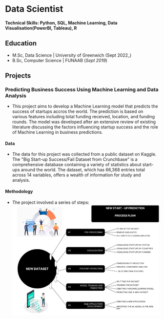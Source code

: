 # Data Scientist

#### Technical Skills: Python, SQL, Machine Learning, Data Visualisation(PowerBI, Tableau), R

## Education						       		
- M.Sc, Data Science	| University of Greenwich (Sept 2022_)	 			        		
- B.Sc, Computer Science | FUNAAB (_Sept 2019_)


## Projects
### Predicting Business Success Using Machine Learning and Data Analysis
- This project aims to develop a Machine Learning model that predicts the success of startups accros the world. The prediction is based on various features including total funding received, location, and funding rounds. The model was developed after an extensive review of existing literature discussing the factors influencing startup success and the role of Machine Learning in business predictions.
  
#### Data
  - The data for this project was collected from a public dataset on Kaggle. The "Big Start-up Success/Fail Dataset from Crunchbase" is a comprehensive database containing a variety of statistics about start-ups around the world. The dataset, which has 66,368 entries total across 14 variables, offers a wealth of information for study and analysis.
    
#### Methodology
- The project involved a series of steps:
![Startup Image](/Startup11/img/Picture1.png)
